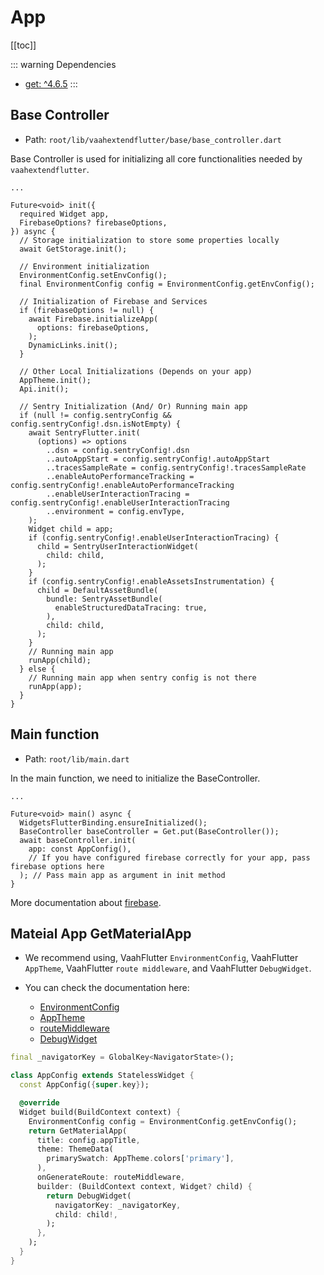 # App

[[toc]]

::: warning Dependencies
- [get: ^4.6.5](https://pub.dev/packages/get)
:::

## Base Controller 

- Path: `root/lib/vaahextendflutter/base/base_controller.dart`

Base Controller is used for initializing all core functionalities needed by `vaahextendflutter`.

```dart{4,5,7,10,14,22,26,51,54}
...

Future<void> init({
  required Widget app,
  FirebaseOptions? firebaseOptions,
}) async {
  // Storage initialization to store some properties locally
  await GetStorage.init();

  // Environment initialization
  EnvironmentConfig.setEnvConfig();
  final EnvironmentConfig config = EnvironmentConfig.getEnvConfig();

  // Initialization of Firebase and Services
  if (firebaseOptions != null) {
    await Firebase.initializeApp(
      options: firebaseOptions,
    );
    DynamicLinks.init();
  }

  // Other Local Initializations (Depends on your app)
  AppTheme.init();
  Api.init();

  // Sentry Initialization (And/ Or) Running main app
  if (null != config.sentryConfig && config.sentryConfig!.dsn.isNotEmpty) {
    await SentryFlutter.init(
      (options) => options
        ..dsn = config.sentryConfig!.dsn
        ..autoAppStart = config.sentryConfig!.autoAppStart
        ..tracesSampleRate = config.sentryConfig!.tracesSampleRate
        ..enableAutoPerformanceTracking = config.sentryConfig!.enableAutoPerformanceTracking
        ..enableUserInteractionTracing = config.sentryConfig!.enableUserInteractionTracing
        ..environment = config.envType,
    );
    Widget child = app;
    if (config.sentryConfig!.enableUserInteractionTracing) {
      child = SentryUserInteractionWidget(
        child: child,
      );
    }
    if (config.sentryConfig!.enableAssetsInstrumentation) {
      child = DefaultAssetBundle(
        bundle: SentryAssetBundle(
          enableStructuredDataTracing: true,
        ),
        child: child,
      );
    }
    // Running main app
    runApp(child);
  } else {
    // Running main app when sentry config is not there
    runApp(app);
  }
}
```

## Main function

- Path: `root/lib/main.dart`

In the main function, we need to initialize the BaseController.

```dart{5-9}
...

Future<void> main() async {
  WidgetsFlutterBinding.ensureInitialized();
  BaseController baseController = Get.put(BaseController());
  await baseController.init(
    app: const AppConfig(),
    // If you have configured firebase correctly for your app, pass firebase options here
  ); // Pass main app as argument in init method
}
```

More documentation about [firebase](../core/firebase-setup.md).

## Mateial App GetMaterialApp

- We recommend using, VaahFlutter `EnvironmentConfig`, VaahFlutter `AppTheme`, VaahFlutter `route middleware`, and VaahFlutter `DebugWidget`.

- You can check the documentation here:
  - [EnvironmentConfig](2.environments.md)
  - [AppTheme](../directory_structure/vaahextendflutter/apptheme.md)
  - [routeMiddleware](../directory_structure/lib/routes/middleware.md)
  - [DebugWidget](../directory_structure/vaahextendflutter/widgets/debug.md)

```dart
final _navigatorKey = GlobalKey<NavigatorState>();

class AppConfig extends StatelessWidget {
  const AppConfig({super.key});

  @override
  Widget build(BuildContext context) {
    EnvironmentConfig config = EnvironmentConfig.getEnvConfig();
    return GetMaterialApp(
      title: config.appTitle,
      theme: ThemeData(
        primarySwatch: AppTheme.colors['primary'],
      ),
      onGenerateRoute: routeMiddleware,
      builder: (BuildContext context, Widget? child) {
        return DebugWidget(
          navigatorKey: _navigatorKey,
          child: child!,
        );
      },
    );
  }
}
```